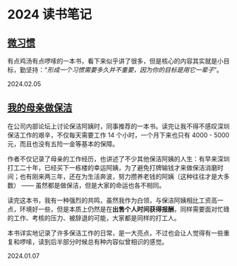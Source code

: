 # 2024 读书笔记

## [微习惯](https://book.douban.com/subject/26877306/)

有点鸡汤有点啰嗦的一本书，看下来似乎讲了很多，但是核心的内容其实就是小目标，勤坚持：“*形成一个习惯需要多久并不重要，因为你的目标是用它一辈子*”。

<Rating :rating="2" />

<right-text>2024.02.05</right-text>


## [我的母亲做保洁](https://book.douban.com/subject/36623046/)

在公司内部论坛上讨论保洁阿姨时，同事推荐的一本书。读完让我不得不感叹深圳保洁工作的艰辛，不仅每天需要工作 14 个小时，一个月下来也只有 4000 - 5000 元，而且也没有五险一金等基本的保障。

作者不仅记录了母亲的工作经历，也讲述了不少其他保洁阿姨的人生：有早来深圳打工二十年，已经买下一栋楼的幸运阿姨，为了避免打牌输钱才来做保洁消磨时间；也有刚来两三年，还在为生活奔波，努力攒养老钱的阿姨（这种往往才是大多数） —— 虽然都是做保洁，但是大家的命运也各不相同。

读完这本书，我有一种强烈的共鸣，虽然我作为白领，与保洁阿姨相比工资高一点，环境好一些，但是本质上仍然是在**出售个人时间获得报酬**，同样需要面对忙碌的工作、考核的压力、被辞退的可能，大家都是同样的打工人。

本书详实地记录了许多保洁工作的日常，是一大亮点，不过也会让人觉得有一些重复和啰嗦，读到后半部分时候总有种内容似曾相识的感觉。

<Rating :rating="3" />

<right-text>2024.01.07</right-text>


<Vssue title="2024 读书笔记" />